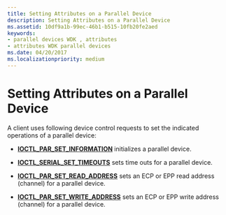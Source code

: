 ```yaml
---
title: Setting Attributes on a Parallel Device
description: Setting Attributes on a Parallel Device
ms.assetid: 10df9a1b-99ec-46b1-b515-10fb20fe2aed
keywords:
- parallel devices WDK , attributes
- attributes WDK parallel devices
ms.date: 04/20/2017
ms.localizationpriority: medium
---
```


# Setting Attributes on a Parallel Device





A client uses following device control requests to set the indicated operations of a parallel device:

-   [**IOCTL\_PAR\_SET\_INFORMATION**](https://docs.microsoft.com/windows-hardware/drivers/ddi/ntddpar/ni-ntddpar-ioctl_par_set_information) initializes a parallel device.

-   [**IOCTL\_SERIAL\_SET\_TIMEOUTS**](https://docs.microsoft.com/windows-hardware/drivers/ddi/ntddser/ni-ntddser-ioctl_serial_set_timeouts) sets time outs for a parallel device.

-   [**IOCTL\_PAR\_SET\_READ\_ADDRESS**](https://docs.microsoft.com/windows-hardware/drivers/ddi/ntddpar/ni-ntddpar-ioctl_par_set_read_address) sets an ECP or EPP read address (channel) for a parallel device.

-   [**IOCTL\_PAR\_SET\_WRITE\_ADDRESS**](https://docs.microsoft.com/windows-hardware/drivers/ddi/ntddpar/ni-ntddpar-ioctl_par_set_write_address) sets an ECP or EPP write address (channel) for a parallel device.

 

 




